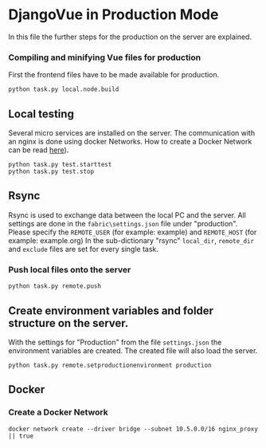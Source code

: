 # DjangoVue in Production Mode

In this file the further steps for the production on the server are explained.

### Compiling and minifying Vue files for production

First the frontend files have to be made available for production.
```
python task.py local.node.build
```

## Local testing 
Several micro services are installed on the server. The communication with an nginx is done using docker Networks. How to create a Docker Network can be read [here](#Create-a-Docker-Network)).

```
python task.py test.starttest
python task.py test.stop
```

## Rsync

Rsync is used to exchange data between the local PC and the server. All settings are done in the `fabric\settings.json` file under "production". Please specify the `REMOTE_USER` (for example: example) and `REMOTE_HOST` (for example: example.org) In the sub-dictionary "rsync" `local_dir`, `remote_dir` and `exclude` files are set for every single task.


### Push local files onto the server

```
python task.py remote.push
```


## Create environment variables and folder structure on the server.

With the settings for "Production" from the file `settings.json` the environment variables are created. The created file will also load the server. 

```
python task.py remote.setproductionenvironment production
```


## Docker

### Create a Docker Network
```
docker network create --driver bridge --subnet 10.5.0.0/16 nginx_proxy || true